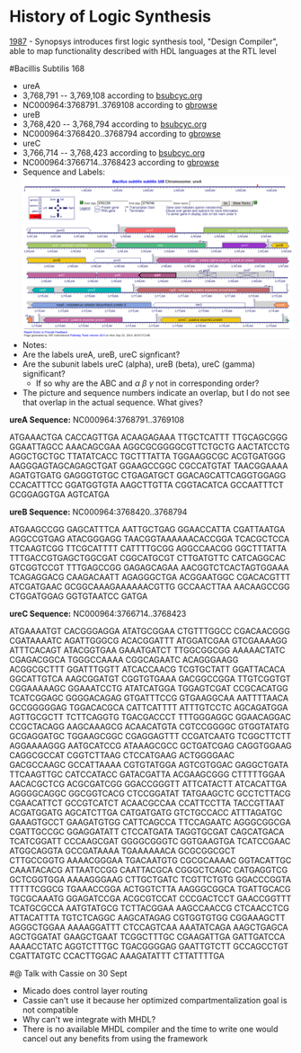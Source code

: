 # History of Logic Synthesis
[1987](http://www.esenciatech.com/state-of-rtl-synthesis/) - Synopsys introduces first logic synthesis tool, "Design Compiler", able to map functionality described with HDL languages at the RTL level

#Bacillis Subtilis 168
- ureA
 - 3,768,791 -- 3,769,108 according to [bsubcyc.org](http://bsubcyc.org/BSUB/NEW-IMAGE?type=LOCUS-POSITION&object=BSU36660&chromosome=CHROM-1)
 - NC000964:3768791..3769108 according to [gbrowse](http://core.bioinformatics.udel.edu/gb2/gbrowse_details/b_subtilis?ref=NC_000964;start=3768791;end=3769108;name=ureA;class=Sequence;feature_id=15531;db_id=annotations:database)
- ureB
 - 3,768,420 -- 3,768,794 according to [bsubcyc.org](http://bsubcyc.org/BSUB/NEW-IMAGE?type=GENE-IN-CHROM-BROWSER&object=BSU36650)
 - NC000964:3768420..3768794 according to [gbrowse](http://core.bioinformatics.udel.edu/gb2/gbrowse_details/b_subtilis?ref=NC_000964;start=3768420;end=3768794;name=ureB;class=Sequence;feature_id=15527;db_id=annotations:database)
- ureC
 - 3,766,714 -- 3,768,423 according to [bsubcyc.org](http://bsubcyc.org/BSUB/NEW-IMAGE?type=GENE-IN-CHROM-BROWSER&object=BSU36640)
 - NC000964:3766714..3768423 according to [gbrowse](http://core.bioinformatics.udel.edu/gb2/gbrowse_details/b_subtilis?ref=NC_000964;start=3766714;end=3768423;name=ureC;class=Sequence;feature_id=15523;db_id=annotations:database)
- Sequence and Labels:
![BS168 with ureABC labels](BS168.png)
- Notes:
 - Are the labels ureA, ureB, ureC signficant?
 - Are the subunit labels ureC (alpha), ureB (beta), ureC (gamma) significant?
   - If so why are the ABC and $\alpha$ $\beta$ $\gamma$ not in corresponding order?
 - The picture and sequence numbers indicate an overlap, but I do not see that overlap in the actual sequence. What gives?

**ureA Sequence:** NC000964:3768791..3769108 

ATGAAACTGA CACCAGTTGA ACAAGAGAAA TTGCTCATTT TTGCAGCGGG GGAATTAGCC AAACAGCGAA AGGCGCGGGGCGTTCTGCTG AACTATCCTG AGGCTGCTGC TTATATCACC TGCTTTATTA TGGAAGGCGC ACGTGATGGG AAGGGAGTAGCAGAGCTGAT GGAAGCCGGC CGCCATGTAT TAACGGAAAA AGATGTGATG GAGGGTGTGC CTGAGATGCT GGACAGCATTCAGGTGGAGG CCACATTTCC GGATGGTGTA AAGCTTGTTA CGGTACATCA GCCAATTTCT GCGGAGGTGA AGTCATGA

**ureB Sequence:** NC000964:3768420..3768794 

ATGAAGCCGG GAGCATTTCA AATTGCTGAG GGAACCATTA CGATTAATGA AGGCCGTGAG ATACGGGAGG TAACGGTAAAAAACACCGGA TCACGCTCCA TTCAAGTCGG TTCGCATTTT CATTTTGCGG AGGCCAACGG GGCTTTATTA TTTGACCGTGAGCTGGCGAT CGGCATGCGT CTTGATGTTC CATCAGGCAC GTCGGTCCGT TTTGAGCCGG GAGAGCAGAA AACGGTCTCACTAGTGGAAA TCAGAGGACG CAAGACAATT AGAGGGCTGA ACGGAATGGC CGACACGTTT ATCGATGAAC GCGGCAAAGAAAAAACGTTG GCCAACTTAA AACAAGCCGG CTGGATGGAG GGTGTAATCC GATGA

**ureC Sequence:** NC000964:3766714..3768423 

ATGAAAATGT CACGGGAGGA ATATGCGGAA CTGTTTGGCC CGACAACGGG CGATAAAATC AGATTGGGCG ACACGGATTT ATGGATCGAA GTCGAAAAGG ATTTCACAGT ATACGGTGAA GAAATGATCT TTGGCGGCGG AAAAACTATC CGAGACGGCA TGGGCCAAAA CGGCAGAATC ACAGGGAAGG ACGGCGCTTT GGATTTGGTT ATCACCAACG TCGTGCTATT GGATTACACA GGCATTGTCA AAGCGGATGT CGGTGTGAAA GACGGCCGGA TTGTCGGTGT CGGAAAAAGC GGAAATCCTG ATATCATGGA TGGAGTCGAT CCGCACATGG TCATCGGAGC GGGGACAGAG GTGATTTCCG GTGAAGGCAA AATTTTAACA GCCGGGGGAG TGGACACGCA CATTCATTTT ATTTGTCCTC AGCAGATGGA AGTTGCGCTT TCTTCAGGTG TGACGACCCT TTTGGGAGGC GGAACAGGAC CCGCTACAGG AAGCAAAGCG ACAACATGTA CGTCCGGGGC GTGGTATATG GCGAGGATGC TGGAAGCGGC CGAGGAGTTT CCGATCAATG TCGGCTTCTT AGGAAAAGGG AATGCATCCG ATAAAGCGCC GCTGATCGAG CAGGTGGAAG CAGGCGCCAT CGGTCTTAAG CTCCATGAAG ACTGGGGAAC GACGCCAAGC GCCATTAAAA CGTGTATGGA AGTCGTGGAC GAGGCTGATA TTCAAGTTGC CATCCATACC GATACGATTA ACGAAGCGGG CTTTTTGGAA AACACGCTCG ACGCGATCGG GGACCGGGTT ATTCATACTT ATCACATTGA AGGGGCAGGC GGCGGTCACG CTCCGGATAT TATGAAGCTC GCCTCTTACG CGAACATTCT GCCGTCATCT ACAACGCCAA CCATTCCTTA TACCGTTAAT ACGATGGATG AGCATCTTGA CATGATGATG GTCTGCCACC ATTTAGATGC GAAAGTGCCT GAAGATGTGG CATTCAGCCA TTCCAGAATC AGGGCGGCGA CGATTGCCGC GGAGGATATT CTCCATGATA TAGGTGCGAT CAGCATGACA TCATCGGATT CCCAAGCGAT GGGGCGGGTC GGTGAAGTGA TCATCCGAAC ATGGCAGGTA GCCGATAAAA TGAAAAAACA GCGCGGCGCT CTTGCCGGTG AAAACGGGAA TGACAATGTG CGCGCAAAAC GGTACATTGC CAAATACACG ATTAATCCGG CAATTACGCA CGGGCTCAGC CATGAGGTCG GCTCGGTGGA AAAAGGGAAG CTTGCTGATC TCGTTCTGTG GGACCCGGTA TTTTTCGGCG TGAAACCGGA ACTGGTCTTA AAGGGCGGCA TGATTGCACG TGCGCAAATG GGAGATCCGA ACGCGTCCAT CCCGACTCCT GAACCGGTTT TCATGCGCCA AATGTATGCG TCTTACGGAA AAGCCAACCG CTCAACCTCG ATTACATTTA TGTCTCAGGC AAGCATAGAG CGTGGTGTGG CGGAAAGCTT AGGGCTGGAA AAAAGGATTT CTCCAGTCAA AAATATCAGA AAGCTGAGCA AGCTGGATAT GAAGCTGAAT TCGGCTTTGC CGAAGATTGA GATTGATCCA AAAACCTATC AGGTCTTTGC TGACGGGGAG GAATTGTCTT GCCAGCCTGT CGATTATGTC CCACTTGGAC AAAGATATTT CTTATTTTGA

#@ Talk with Cassie on 30 Sept
- Micado does control layer routing
 - Cassie can't use it because her optimized compartmentalization goal is not compatible
- Why can't we integrate with MHDL?
 - There is no available MHDL compiler and the time to write one would cancel out any benefits from using the framework

